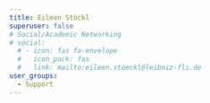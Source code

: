 ```yaml
---
title: Eileen Stöckl
superuser: false
# Social/Academic Networking
# social:
  # - icon: fas fa-envelope
  #   icon_pack: fas
  #   link: mailto:eileen.stoeckl@leibniz-fli.de
user_groups:
  - Support
---
```



